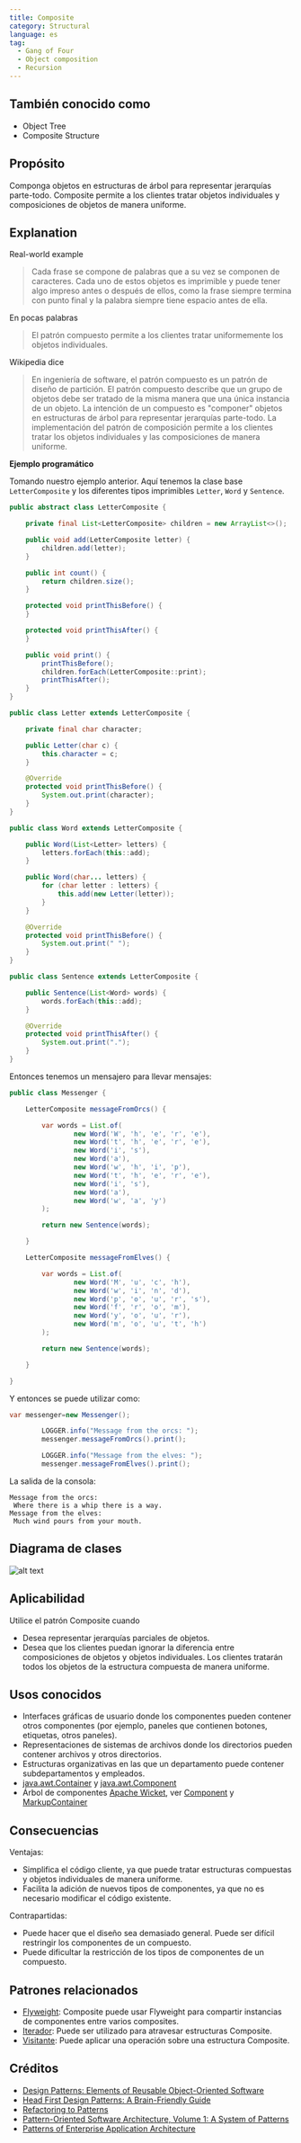 ```yaml
---
title: Composite
category: Structural
language: es
tag:
  - Gang of Four
  - Object composition
  - Recursion
---
```


## También conocido como

* Object Tree
* Composite Structure

## Propósito

Componga objetos en estructuras de árbol para representar jerarquías parte-todo. Composite permite a los clientes tratar
objetos individuales y composiciones de objetos de manera uniforme.

## Explanation

Real-world example

> Cada frase se compone de palabras que a su vez se componen de caracteres. Cada uno de estos objetos es imprimible y
> puede tener algo impreso antes o después de ellos, como la frase siempre termina con punto final y la palabra siempre
> tiene espacio antes de ella.

En pocas palabras

> El patrón compuesto permite a los clientes tratar uniformemente los objetos individuales.

Wikipedia dice

> En ingeniería de software, el patrón compuesto es un patrón de diseño de partición. El patrón compuesto describe que
> un grupo de objetos debe ser tratado de la misma manera que una única instancia de un objeto. La intención de un
> compuesto es "componer" objetos en estructuras de árbol para representar jerarquías parte-todo. La implementación del
> patrón de composición permite a los clientes tratar los objetos individuales y las composiciones de manera uniforme.

**Ejemplo programático**

Tomando nuestro ejemplo anterior. Aquí tenemos la clase base `LetterComposite` y los diferentes tipos
imprimibles `Letter`, `Word` y `Sentence`.

```java
public abstract class LetterComposite {

    private final List<LetterComposite> children = new ArrayList<>();

    public void add(LetterComposite letter) {
        children.add(letter);
    }

    public int count() {
        return children.size();
    }

    protected void printThisBefore() {
    }

    protected void printThisAfter() {
    }

    public void print() {
        printThisBefore();
        children.forEach(LetterComposite::print);
        printThisAfter();
    }
}

public class Letter extends LetterComposite {

    private final char character;

    public Letter(char c) {
        this.character = c;
    }

    @Override
    protected void printThisBefore() {
        System.out.print(character);
    }
}

public class Word extends LetterComposite {

    public Word(List<Letter> letters) {
        letters.forEach(this::add);
    }

    public Word(char... letters) {
        for (char letter : letters) {
            this.add(new Letter(letter));
        }
    }

    @Override
    protected void printThisBefore() {
        System.out.print(" ");
    }
}

public class Sentence extends LetterComposite {

    public Sentence(List<Word> words) {
        words.forEach(this::add);
    }

    @Override
    protected void printThisAfter() {
        System.out.print(".");
    }
}
```

Entonces tenemos un mensajero para llevar mensajes:

```java
public class Messenger {

    LetterComposite messageFromOrcs() {

        var words = List.of(
                new Word('W', 'h', 'e', 'r', 'e'),
                new Word('t', 'h', 'e', 'r', 'e'),
                new Word('i', 's'),
                new Word('a'),
                new Word('w', 'h', 'i', 'p'),
                new Word('t', 'h', 'e', 'r', 'e'),
                new Word('i', 's'),
                new Word('a'),
                new Word('w', 'a', 'y')
        );

        return new Sentence(words);

    }

    LetterComposite messageFromElves() {

        var words = List.of(
                new Word('M', 'u', 'c', 'h'),
                new Word('w', 'i', 'n', 'd'),
                new Word('p', 'o', 'u', 'r', 's'),
                new Word('f', 'r', 'o', 'm'),
                new Word('y', 'o', 'u', 'r'),
                new Word('m', 'o', 'u', 't', 'h')
        );

        return new Sentence(words);

    }

}
```

Y entonces se puede utilizar como:

```java
var messenger=new Messenger();

        LOGGER.info("Message from the orcs: ");
        messenger.messageFromOrcs().print();

        LOGGER.info("Message from the elves: ");
        messenger.messageFromElves().print();
```

La salida de la consola:

```
Message from the orcs: 
 Where there is a whip there is a way.
Message from the elves: 
 Much wind pours from your mouth.
```

## Diagrama de clases

![alt text](./etc/composite.urm.png "Diagrama de clases compuestas")

## Aplicabilidad

Utilice el patrón Composite cuando

* Desea representar jerarquías parciales de objetos.
* Desea que los clientes puedan ignorar la diferencia entre composiciones de objetos y objetos individuales. Los
  clientes tratarán todos los objetos de la estructura compuesta de manera uniforme.

## Usos conocidos

* Interfaces gráficas de usuario donde los componentes pueden contener otros componentes (por ejemplo, paneles que
  contienen botones, etiquetas, otros paneles).
* Representaciones de sistemas de archivos donde los directorios pueden contener archivos y otros directorios.
* Estructuras organizativas en las que un departamento puede contener subdepartamentos y empleados.
* [java.awt.Container](http://docs.oracle.com/javase/8/docs/api/java/awt/Container.html)
  y [java.awt.Component](http://docs.oracle.com/javase/8/docs/api/java/awt/Component.html)
* Árbol de componentes [Apache Wicket](https://github.com/apache/wicket),
  ver [Component](https://github.com/apache/wicket/blob/91e154702ab1ff3481ef6cbb04c6044814b7e130/wicket-core/src/main/java/org/apache/wicket/Component.java)
  y [MarkupContainer](https://github.com/apache/wicket/blob/b60ec64d0b50a611a9549809c9ab216f0ffa3ae3/wicket-core/src/main/java/org/apache/wicket/MarkupContainer.java)

## Consecuencias

Ventajas:

* Simplifica el código cliente, ya que puede tratar estructuras compuestas y objetos individuales de manera uniforme.
* Facilita la adición de nuevos tipos de componentes, ya que no es necesario modificar el código existente.

Contrapartidas:

* Puede hacer que el diseño sea demasiado general. Puede ser difícil restringir los componentes de un compuesto.
* Puede dificultar la restricción de los tipos de componentes de un compuesto.

## Patrones relacionados

* [Flyweight](https://java-design-patterns.com/patterns/flyweight/): Composite puede usar Flyweight para compartir
  instancias de componentes entre varios composites.
* [Iterador](https://java-design-patterns.com/patterns/iterator/): Puede ser utilizado para atravesar estructuras
  Composite.
* [Visitante](https://java-design-patterns.com/patterns/visitor/): Puede aplicar una operación sobre una estructura
  Composite.

## Créditos

* [Design Patterns: Elements of Reusable Object-Oriented Software](https://www.amazon.com/gp/product/0201633612/ref=as_li_tl?ie=UTF8&camp=1789&creative=9325&creativeASIN=0201633612&linkCode=as2&tag=javadesignpat-20&linkId=675d49790ce11db99d90bde47f1aeb59)
* [Head First Design Patterns: A Brain-Friendly Guide](https://www.amazon.com/gp/product/0596007124/ref=as_li_tl?ie=UTF8&camp=1789&creative=9325&creativeASIN=0596007124&linkCode=as2&tag=javadesignpat-20&linkId=6b8b6eea86021af6c8e3cd3fc382cb5b)
* [Refactoring to Patterns](https://www.amazon.com/gp/product/0321213351/ref=as_li_tl?ie=UTF8&camp=1789&creative=9325&creativeASIN=0321213351&linkCode=as2&tag=javadesignpat-20&linkId=2a76fcb387234bc71b1c61150b3cc3a7)
* [Pattern-Oriented Software Architecture, Volume 1: A System of Patterns](https://amzn.to/3xoLAmi)
* [Patterns of Enterprise Application Architecture](https://amzn.to/3vBKXWb)
